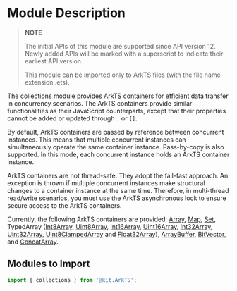 # Module Description
<!--Kit: ArkTS-->
<!--Subsystem: CommonLibrary-->
<!--Owner: @lijiamin2025-->
<!--Designer: @weng-changcheng-->
<!--Tester: @kirl75; @zsw_zhushiwei-->
<!--Adviser: @ge-yafang-->
> **NOTE**
>
> The initial APIs of this module are supported since API version 12. Newly added APIs will be marked with a superscript to indicate their earliest API version.
>
> This module can be imported only to ArkTS files (with the file name extension .ets).

The collections module provides ArkTS containers for efficient data transfer in concurrency scenarios. The ArkTS containers provide similar functionalities as their JavaScript counterparts, except that their properties cannot be added or updated through `.` or `[]`.

By default, ArkTS containers are passed by reference between concurrent instances. This means that multiple concurrent instances can simultaneously operate the same container instance. Pass-by-copy is also supported. In this mode, each concurrent instance holds an ArkTS container instance.

ArkTS containers are not thread-safe. They adopt the fail-fast approach. An exception is thrown if multiple concurrent instances make structural changes to a container instance at the same time. Therefore, in multi-thread read/write scenarios, you must use the ArkTS asynchronous lock to ensure secure access to the ArkTS containers.

Currently, the following ArkTS containers are provided: [Array](arkts-apis-arkts-collections-Array.md), [Map](arkts-apis-arkts-collections-Map.md), [Set](arkts-apis-arkts-collections-Set.md), TypedArray ([Int8Array](arkts-apis-arkts-collections-Int8Array.md), [Uint8Array](arkts-apis-arkts-collections-Uint8Array.md), [Int16Array](arkts-apis-arkts-collections-Int16Array.md), [Uint16Array](arkts-apis-arkts-collections-Uint16Array.md), [Int32Array](arkts-apis-arkts-collections-Int32Array.md), [Uint32Array](arkts-apis-arkts-collections-Uint32Array.md), [Uint8ClampedArray](arkts-apis-arkts-collections-Uint8ClampedArray.md) and [Float32Array](arkts-apis-arkts-collections-Float32Array.md)), [ArrayBuffer](arkts-apis-arkts-collections-ArrayBuffer.md), [BitVector](arkts-apis-arkts-collections-BitVector.md), and [ConcatArray](arkts-apis-arkts-collections-ConcatArray.md).

## Modules to Import

```ts
import { collections } from '@kit.ArkTS';
```

